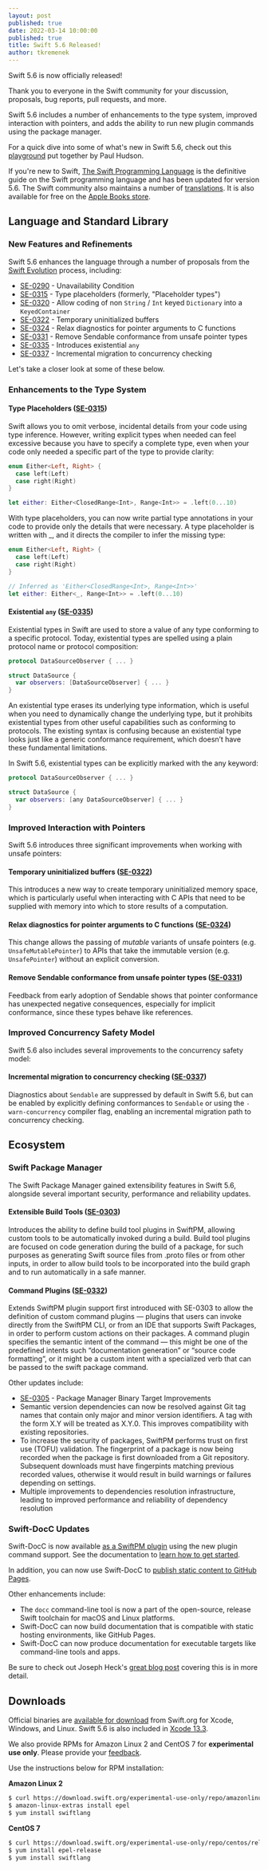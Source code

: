```yaml
---
layout: post
published: true
date: 2022-03-14 10:00:00
published: true
title: Swift 5.6 Released!
author: tkremenek
---
```


Swift 5.6 is now officially released!

Thank you to everyone in the Swift community for your discussion, proposals, bug reports, pull requests, and more.

Swift 5.6 includes a number of enhancements to the type system, improved interaction with pointers, and adds the ability to run new plugin commands using the package manager.

For a quick dive into some of what's new in Swift 5.6, check out this [playground](https://github.com/twostraws/whats-new-in-swift-5-6) put together by Paul Hudson.

If you're new to Swift, [The Swift Programming Language](https://docs.swift.org/swift-book/) is the definitive guide on the Swift programming language and has been updated for version 5.6. The Swift community also maintains a number of [translations](https://www.swift.org/documentation/).  It is also available for free on the [Apple Books store](https://itunes.apple.com/us/book/the-swift-programming-language/id881256329?mt=11).

## Language and Standard Library

### New Features and Refinements

Swift 5.6 enhances the language through a number of proposals from the [Swift Evolution](https://github.com/apple/swift-evolution) process, including:

* [SE-0290](https://github.com/apple/swift-evolution/blob/main/proposals/0290-negative-availability.md) - Unavailability Condition
* [SE-0315](https://github.com/apple/swift-evolution/blob/main/proposals/0315-placeholder-types.md) - Type placeholders (formerly, "Placeholder types")
* [SE-0320](https://github.com/apple/swift-evolution/blob/main/proposals/0320-codingkeyrepresentable.md) - Allow coding of non `String` / `Int` keyed `Dictionary` into a `KeyedContainer`
* [SE-0322](https://github.com/apple/swift-evolution/blob/main/proposals/0322-temporary-buffers.md) - Temporary uninitialized buffers
* [SE-0324](https://github.com/apple/swift-evolution/blob/main/proposals/0324-c-lang-pointer-arg-conversion.md) - Relax diagnostics for pointer arguments to C functions
* [SE-0331](https://github.com/apple/swift-evolution/blob/main/proposals/0331-remove-sendable-from-unsafepointer.md) - Remove Sendable conformance from unsafe pointer types
* [SE-0335](https://github.com/apple/swift-evolution/blob/main/proposals/0335-existential-any.md) - Introduces existential `any`
* [SE-0337](https://github.com/apple/swift-evolution/blob/main/proposals/0337-support-incremental-migration-to-concurrency-checking.md) - Incremental migration to concurrency checking

Let's take a closer look at some of these below.

### Enhancements to the Type System

#### Type Placeholders ([SE-0315](https://github.com/apple/swift-evolution/blob/main/proposals/0315-placeholder-types.md))

Swift allows you to omit verbose, incidental details from your code using type inference. However, writing explicit types when needed can feel excessive because you have to specify a complete type, even when your code only needed a specific part of the type to provide clarity:

```swift
enum Either<Left, Right> {
  case left(Left)
  case right(Right)
}

let either: Either<ClosedRange<Int>, Range<Int>> = .left(0...10)
```

With type placeholders, you can now write partial type annotations in your code to provide only the details that were necessary. A type placeholder is written with _, and it directs the compiler to infer the missing type:

```swift
enum Either<Left, Right> {
  case left(Left)
  case right(Right)
}

// Inferred as 'Either<ClosedRange<Int>, Range<Int>>'
let either: Either<_, Range<Int>> = .left(0...10)
```

#### Existential `any` ([SE-0335](https://github.com/apple/swift-evolution/blob/main/proposals/0335-existential-any.md))

Existential types in Swift are used to store a value of any type conforming to a specific protocol. Today, existential types are spelled using a plain protocol name or protocol composition:

```swift
protocol DataSourceObserver { ... }

struct DataSource {
  var observers: [DataSourceObserver] { ... }
}
```

An existential type erases its underlying type information, which is useful when you need to dynamically change the underlying type, but it prohibits existential types from other useful capabilities such as conforming to protocols. The existing syntax is confusing because an existential type looks just like a generic conformance requirement, which doesn’t have these fundamental limitations.

In Swift 5.6, existential types can be explicitly marked with the any keyword:

```swift
protocol DataSourceObserver { ... }

struct DataSource {
  var observers: [any DataSourceObserver] { ... }
}
```

### Improved Interaction with Pointers

Swift 5.6 introduces three significant improvements when working with unsafe pointers:

#### Temporary uninitialized buffers ([SE-0322](https://github.com/apple/swift-evolution/blob/main/proposals/0322-temporary-buffers.md))
This introduces a new way to create temporary uninitialized memory space, which is particularly useful when interacting with C APIs that need to be supplied with memory into which to store results of a computation.

#### Relax diagnostics for pointer arguments to C functions ([SE-0324](https://github.com/apple/swift-evolution/blob/main/proposals/0324-c-lang-pointer-arg-conversion.md))
This change allows the passing of _mutable_ variants of unsafe pointers (e.g. `UnsafeMutablePointer`) to APIs that take the immutable version (e.g. `UnsafePointer`) without an explicit conversion.

#### Remove Sendable conformance from unsafe pointer types ([SE-0331](https://github.com/apple/swift-evolution/blob/main/proposals/0331-remove-sendable-from-unsafepointer.md))
Feedback from early adoption of Sendable shows that pointer conformance has unexpected negative consequences, especially for implicit conformance, since these types behave like references.

### Improved Concurrency Safety Model

Swift 5.6 also includes several improvements to the concurrency safety model:

#### Incremental migration to concurrency checking ([SE-0337](https://github.com/apple/swift-evolution/blob/main/proposals/0337-support-incremental-migration-to-concurrency-checking.md))
Diagnostics about `Sendable` are suppressed by default in Swift 5.6, but can be enabled by explicitly defining conformances to `Sendable` or using the `-warn-concurrency` compiler flag, enabling an incremental migration path to concurrency checking.

## Ecosystem

### Swift Package Manager

The Swift Package Manager gained extensibility features in Swift 5.6, alongside several important security, performance and reliability updates.

#### Extensible Build Tools ([SE-0303](https://github.com/apple/swift-evolution/blob/main/proposals/0303-swiftpm-extensible-build-tools.md))

Introduces the ability to define build tool plugins in SwiftPM, allowing custom tools to be automatically invoked during a build. Build tool plugins are focused on code generation during the build of a package, for such purposes as generating Swift source files from .proto files or from other inputs, in order to allow build tools to be incorporated into the build graph and to run automatically in a safe manner.


#### Command Plugins ([SE-0332](https://github.com/apple/swift-evolution/blob/main/proposals/0332-swiftpm-command-plugins.md))
Extends SwiftPM plugin support first introduced with SE-0303 to allow the definition of custom command plugins — plugins that users can invoke directly from the SwiftPM CLI, or from an IDE that supports Swift Packages, in order to perform custom actions on their packages. A command plugin specifies the semantic intent of the command — this might be one of the predefined intents such “documentation generation” or “source code formatting”, or it might be a custom intent with a specialized verb that can be passed to the swift package command.

Other updates include:

* [SE-0305](https://github.com/apple/swift-evolution/blob/main/proposals/0305-swiftpm-binary-target-improvements.md) - Package Manager Binary Target Improvements
* Semantic version dependencies can now be resolved against Git tag names that contain only major and minor version identifiers. A tag with the form X.Y will be treated as X.Y.0. This improves compatibility with existing repositories.
* To increase the security of packages, SwiftPM performs trust on first use (TOFU) validation. The fingerprint of a package is now being recorded when the package is first downloaded from a Git repository. Subsequent downloads must have fingerpints matching previous recorded values, otherwise it would result in build warnings or failures depending on settings.
* Multiple improvements to dependencies resolution infrastructure, leading to improved performance and reliability of dependency resolution

### Swift-DocC Updates

Swift-DocC is now available [as a SwiftPM plugin](https://github.com/apple/swift-docc-plugin) using the new plugin command support. See the documentation to [learn how to get started](https://apple.github.io/swift-docc-plugin/documentation/swiftdoccplugin/getting-started-with-the-swift-docc-plugin).

In addition, you can now use Swift-DocC to [publish static content to GitHub Pages](https://apple.github.io/swift-docc-plugin/documentation/swiftdoccplugin/publishing-to-github-pages).

Other enhancements include:

* The `docc` command-line tool is now a part of the open-source, release Swift toolchain for macOS and Linux platforms.
* Swift-DocC can now build documentation that is compatible with static hosting environments, like GitHub Pages.
* Swift-DocC can now produce documentation for executable targets like command-line tools and apps.

Be sure to check out Joseph Heck's [great blog post](https://rhonabwy.com/2022/01/28/hosting-your-swift-library-docs-on-github-pages/) covering this is in more detail.

## Downloads

Official binaries are [available for download](https://swift.org/download/) from Swift.org for Xcode, Windows, and Linux. Swift 5.6 is also included in [Xcode 13.3](https://apps.apple.com/app/xcode/id497799835).

We also provide RPMs for Amazon Linux 2 and CentOS 7 for **experimental use only**. Please provide your [feedback](https://bugs.swift.org).

Use the instructions below for RPM installation:

**Amazon Linux 2**

```bash
$ curl https://download.swift.org/experimental-use-only/repo/amazonlinux/releases/2/swiftlang.repo > /etc/yum.repos.d/swiftlang.repo
$ amazon-linux-extras install epel
$ yum install swiftlang
```

**CentOS 7**

```bash
$ curl https://download.swift.org/experimental-use-only/repo/centos/releases/7/swiftlang.repo > /etc/yum.repos.d/swiftlang.repo
$ yum install epel-release
$ yum install swiftlang
```
